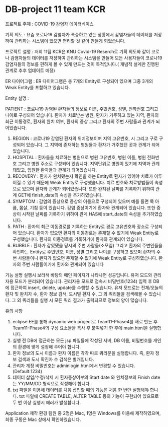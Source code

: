 # DB-project 11 team KCR

프로젝트 주제 : COVID-19 감염자 데이터베이스

기획 의도 : 요즘 코로나19 감염자가 폭증하고 있는 상황에서 감염자들의 데이터를 저장하여 관리하는 시스템이 있으면 편리할 것 같아 만들게 되었습니다.

프로젝트 설명 : 저희 11팀 KCR은 KNU Covid-19 Reserch로 기획 의도와 같이 코로나 감염자들의 데이터를 저장하여 관리하는 시스템을 만들어 모든 사용자들이 코로나19 감염자들의 정보를 편하게 볼 수 있게 만드는 것이 목적입니다.( 개념적 설계만 진행된 관계로 추후 업데이트 예정)

ER 다이어그램 : ER 다이어그램은 총 7개의 Entity로 구성되어 있으며 그중 3개의 Weak Entity를 포함하고 있습니다.

Entity 설명 :

PATIENT : 코로나19 감염된 환자들의 정보로 이름, 주민번호, 성별, 전화번호 그리고 나이로 구성되어 있습니다. 환자가 치료받는 병원, 환자가 거주하고 있는 지역, 환자의 최근 이동경로, 환자의 완치 여부, 환자의 증상 그리고 환자의 주변 사람들과 관계가 되어있습니다.

1. REGION : 코로나19 감염된 환자의 위치정보이며 지역 고유번호, 시 그리고 구로 구성되어 있습니다. 그 지역에 존재하는 병원들과 환자가 거주했던 곳과 관계가 되어있습니다.
2. HOSPITAL : 환자들을 치료하는 병원으로 병원 고유번호, 병원 이름, 병원 전화번호 그리고 병원 주소로 구성되어 있습니다. 지역단위로 병원이 있기에 지역과 관계돼있고, 입원한 환자들과 관계가 되어있습니다.
3. RECOVERY : 환자가 완치됐는지 확인을 하는 Entity로 환자가 있어야 치료가 이루어질 수 있기 때문에 Weak Entity로 구성했습니다. 치료 번호와 치료방법들이 속성으로 있으며 환자와 관계가 되어있습니다. 또한 완치된 날짜를 기록하기 위하여 관계 GET에 finish_date의 속성을 추가하였습니다.
4. SYMPTOM : 감염의 증상으로 증상의 이름으로 구성되어 있으며 예를 들면 목 아픔, 몸살, 기침 등이 있습니다. 감염 증상이기에 환자와 관계되어 있습니다. 또한 증상이 시작된 날짜를 기록하기 위하여 관계 HAS에 start_date의 속성을 추가하였습니다.
5. PATH : 환자의 최근 이동경로를 기록하는 Entity로 경로 고유번호와 장소로 구성되어 있습니다. 환자가 없으면 환자의 이동경로는 존재할 수 없기에 Weak Entity로 구성했습니다. 환자의 이동경로를 기록하기에 환자와 관계되어 있습니다.
6. BUBBLE : 환자가 감였됐을 당시의 주변 사람들(소모임) 그리고 환자의 주변인들을 확인하는 Entity로 주민번호, 이름, 성별 그리고 나이를 구성하고 있으며 환자의 주변 사람들이니 환자가 없으면 존재할 수 없기에 Weak Entity로 구성하였습니다. 환자의 주변 사람들이기에 환자와 관계되어 있습니다

기능 설명
실행시 보라색 바탕의 메인 페이지가 나타나면 성공입니다.
유저 모드와 관리자용 모드가 분리되어 있습니다.
관리자용 모드로 접속시 비밀번호(1234) 입력 후 DB에 접근하여 insert, delete, update를 수행할 수 있습니다.
유저 모드로는 전체/오늘의 환자 및 완치자 수, 환자 정보 검색, 도시별 환자 수, 그 외 쿼리들을 검색해볼 수 있습니다.
그 외 쿼리들을 실행 시 모든 쿼리 결과가 출력되므로 정보의 양이 많습니다.

유의 사항
1. eclipse EE를 통해 dynamic web project로 Team11-Phase4를 새로 만든 후 Team11-Phase4의 구성 요소들을 복사 후 붙여넣기 한 후에 main.html을 실행합니다.
2. 실행 전 DB에 접근하는 모든 jsp 파일들에 작성된 서버, DB 이름, 비밀번호를 개인의 환경에 맞게 설정해 주어야 합니다.
3. 환자 정보의 도시 이름과 환자 이름은 각각 따로 쿼리문을 실행합니다. 즉, 환자 정보 검색과 도시 확진자 수 검색은 별개입니다.
4. 관리자 계정 비밀번호는 adminlogin.html에서 변경할 수 있습니다. (Default:1234)
5. 데이터 삽입/수정/삭제 시 환자증상여부의 Start date 와 완치정보의 Finish date 는 YY/MM/DD 형식으로 작성해야 합니다.
6. txt 파일을 이용해 데이터를 처음 삽입할 때의 기능은 처음 한 번만 실행해야 합니다. txt 파일에 CREATE TABLE, ALTER TABLE 등의 기능이 구현되어 있으므로 두 번 이상 실행시 에러가 발생합니다.

Application 제작 환경
팀원 중 2명은 Mac, 1명은 Windows를 이용해 제작하였으며, 최종 구동은 Mac 상에서 확인하였습니다.
